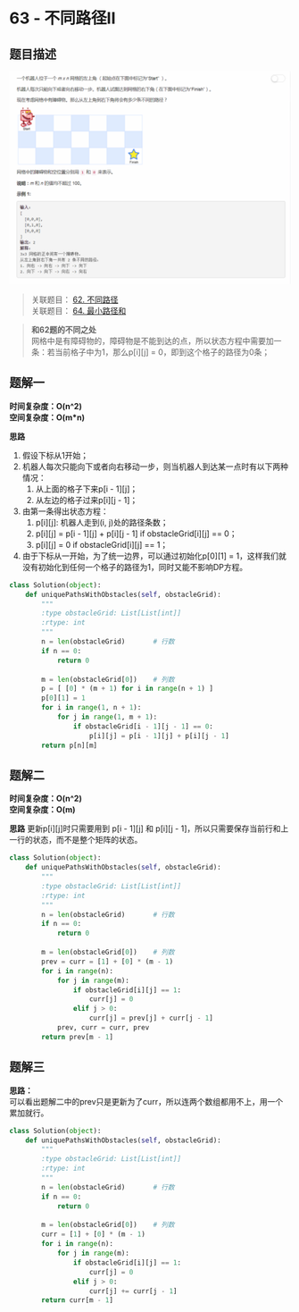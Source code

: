 # 63 - 不同路径II

## 题目描述
![problem](images/63.png)

>关联题目： [62. 不同路径](https://github.com/Rosevil1874/LeetCode/tree/master/Python-Solution/62_Unique-Paths)  
>关联题目： [64. 最小路径和](https://github.com/Rosevil1874/LeetCode/tree/master/Python-Solution/64_UMinimum-Path-Sum)  

>**和62题的不同之处**  
网格中是有障碍物的，障碍物是不能到达的点，所以状态方程中需要加一条：若当前格子中为1，那么p[i][j] = 0，即到这个格子的路径为0条；


## 题解一
**时间复杂度：O(n^2)  
空间复杂度：O(m\*n)**

**思路**
1. 假设下标从1开始；
2. 机器人每次只能向下或者向右移动一步，则当机器人到达某一点时有以下两种情况：
	1. 从上面的格子下来p[i - 1][j]；
	2. 从左边的格子过来p[i][j - 1]；
3. 由第一条得出状态方程：  
	1. p[i][j]: 机器人走到(i, j)处的路径条数；
	2. p[i][j] = p[i - 1][j] + p[i][j - 1] if obstacleGrid[i][j] == 0；
    3. p[i][j] = 0 if obstacleGrid[i][j] == 1；
4. 由于下标从一开始，为了统一边界，可以通过初始化p[0][1] = 1，这样我们就没有初始化到任何一个格子的路径为1，同时又能不影响DP方程。

```python
class Solution(object):
    def uniquePathsWithObstacles(self, obstacleGrid):
        """
        :type obstacleGrid: List[List[int]]
        :rtype: int
        """
        n = len(obstacleGrid)       # 行数
        if n == 0:
            return 0

        m = len(obstacleGrid[0])    # 列数
        p = [ [0] * (m + 1) for i in range(n + 1) ]
        p[0][1] = 1
        for i in range(1, n + 1):
            for j in range(1, m + 1):
                if obstacleGrid[i - 1][j - 1] == 0:
                    p[i][j] = p[i - 1][j] + p[i][j - 1]
        return p[n][m]
```

## 题解二
**时间复杂度：O(n^2)  
空间复杂度：O(m)**

**思路**
更新p[i][j]时只需要用到 p[i - 1][j] 和 p[i][j - 1]，所以只需要保存当前行和上一行的状态，而不是整个矩阵的状态。

```python
class Solution(object):
    def uniquePathsWithObstacles(self, obstacleGrid):
        """
        :type obstacleGrid: List[List[int]]
        :rtype: int
        """
        n = len(obstacleGrid)       # 行数
        if n == 0:
            return 0

        m = len(obstacleGrid[0])    # 列数
        prev = curr = [1] + [0] * (m - 1)
        for i in range(n):
            for j in range(m):
                if obstacleGrid[i][j] == 1:
                    curr[j] = 0
                elif j > 0:
                    curr[j] = prev[j] + curr[j - 1]
            prev, curr = curr, prev
        return prev[m - 1]
```

## 题解三

**思路：**  
可以看出题解二中的prev只是更新为了curr，所以连两个数组都用不上，用一个累加就行。

```python
class Solution(object):
    def uniquePathsWithObstacles(self, obstacleGrid):
        """
        :type obstacleGrid: List[List[int]]
        :rtype: int
        """
        n = len(obstacleGrid)       # 行数
        if n == 0:
            return 0

        m = len(obstacleGrid[0])    # 列数
        curr = [1] + [0] * (m - 1)
        for i in range(n):
            for j in range(m):
                if obstacleGrid[i][j] == 1:
                    curr[j] = 0
                elif j > 0:
                    curr[j] += curr[j - 1]
        return curr[m - 1]
```